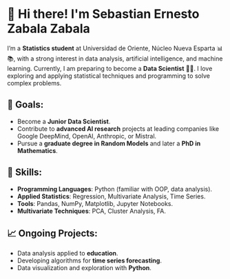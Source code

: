 # 👋 Hi there! I'm Sebastian Ernesto Zabala Zabala
I’m a **Statistics student** at Universidad de Oriente, Núcleo Nueva Esparta 📊📚, with a strong interest in data analysis, artificial intelligence, and machine learning. Currently, I am preparing to become a **Data Scientist** 👨‍💻. I love exploring and applying statistical techniques and programming to solve complex problems.
## 🚀 Goals:
- Become a **Junior Data Scientist**.
- Contribute to **advanced AI research** projects at leading companies like Google DeepMind, OpenAI, Anthropic, or Mistral.
- Pursue a **graduate degree in Random Models** and later a **PhD in Mathematics**.
## 🔧 Skills:
- **Programming Languages**: Python (familiar with OOP, data analysis).
- **Applied Statistics**: Regression, Multivariate Analysis, Time Series.
- **Tools**: Pandas, NumPy, Matplotlib, Jupyter Notebooks.
- **Multivariate Techniques**: PCA, Cluster Analysis, FA.
## 📈 Ongoing Projects:
- Data analysis applied to **education**.
- Developing algorithms for **time series forecasting**.
- Data visualization and exploration with **Python**.

<!---
sebastianzzab/sebastianzzab is a ✨ special ✨ repository because its `README.md` (this file) appears on your GitHub profile.
You can click the Preview link to take a look at your changes.
--->



